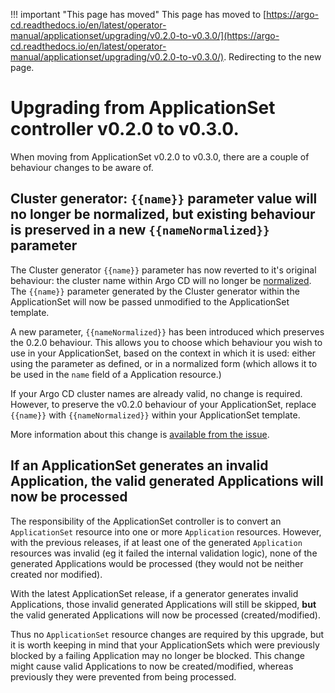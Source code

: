 <meta http-equiv="refresh" content="1; url='https://argo-cd.readthedocs.io/en/latest/operator-manual/applicationset/'" />

!!! important "This page has moved"
    This page has moved to [https://argo-cd.readthedocs.io/en/latest/operator-manual/applicationset/upgrading/v0.2.0-to-v0.3.0/](https://argo-cd.readthedocs.io/en/latest/operator-manual/applicationset/upgrading/v0.2.0-to-v0.3.0/). Redirecting to the new page.


# Upgrading from ApplicationSet controller v0.2.0 to v0.3.0.

When moving from ApplicationSet v0.2.0 to v0.3.0, there are a couple of behaviour changes to be aware of.

## Cluster generator: `{{name}}` parameter value will no longer be normalized, but existing behaviour is preserved in a new `{{nameNormalized}}` parameter

The Cluster generator `{{name}}` parameter has now reverted to it's original behaviour: the cluster name within Argo CD will no longer be [normalized](https://github.com/argoproj/applicationset/blob/11f1fe893b019c9a530865fa83ee78b16af2c090/pkg/generators/cluster.go#L168). The `{{name}}` parameter generated by the Cluster generator within the ApplicationSet will now be passed unmodified to the ApplicationSet template. 

A new parameter, `{{nameNormalized}}` has been introduced which preserves the 0.2.0 behaviour. This allows you to choose which behaviour you wish to use in your ApplicationSet, based on the context in which it is used: either using the parameter as defined, or in a normalized form (which allows it to be used in the `name` field of a Application resource.)

If your Argo CD cluster names are already valid, no change is required. However, to preserve the v0.2.0 behaviour of your ApplicationSet, replace `{{name}}` with `{{nameNormalized}}` within your ApplicationSet template. 

More information about this change is [available from the issue](https://github.com/argoproj/applicationset/pull/390).

## If an ApplicationSet generates an invalid Application, the valid generated Applications will now be processed

The responsibility of the ApplicationSet controller is to convert an `ApplicationSet` resource into one or more `Application` resources. However, with the previous releases, if at least one of the generated `Application` resources was invalid (eg it failed the internal validation logic), none of the generated Applications would be processed (they would not be neither created nor modified).

With the latest ApplicationSet release, if a generator generates invalid Applications, those invalid generated Applications will still be skipped, **but** the valid generated Applications will now be processed (created/modified).

Thus no `ApplicationSet` resource changes are required by this upgrade, but it is worth keeping in mind that your ApplicationSets which were previously blocked by a failing Application may no longer be blocked. This change might cause valid Applications to now be created/modified, whereas previously they were prevented from being processed.
